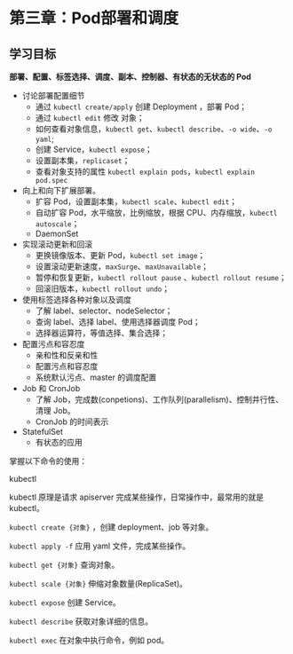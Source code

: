 # 第三章：Pod部署和调度

## 学习目标

**部署、配置、标签选择、调度、副本、控制器、有状态的无状态的 Pod**

* 讨论部署配置细节
  * 通过 `kubectl create/apply` 创建 Deployment ，部署 Pod；
  * 通过 `kubectl edit` 修改 对象；
  * 如何查看对象信息，`kubectl get`、`kubectl describe`、`-o wide`、`-o yaml`;
  * 创建 Service，`kubectl expose`；
  * 设置副本集，`replicaset`；
  * 查看对象支持的属性 `kubectl explain pods`，`kubectl explain pod.spec`
* 向上和向下扩展部署。
  * 扩容 Pod，设置副本集，`kubectl scale`、`kubectl edit`；
  * 自动扩容 Pod，水平缩放，比例缩放，根据 CPU、内存缩放，`kubectl autoscale`；
  * DaemonSet
* 实现滚动更新和回滚
  * 更换镜像版本、更新 Pod，`kubectl set image`；
  * 设置滚动更新速度，`maxSurge`、`maxUnavailable`；
  * 暂停和恢复更新，`kubectl rollout pause` 、`kubectl rollout resume`；
  * 回滚旧版本，`kubectl rollout undo`；
* 使用标签选择各种对象以及调度
  * 了解 label、selector、nodeSelector；
  * 查询 label、选择 label、使用选择器调度 Pod；
  * 选择器运算符，等值选择、集合选择；
* 配置污点和容忍度
  * 亲和性和反亲和性
  * 配置污点和容忍度
  * 系统默认污点、master 的调度配置
* Job 和 CronJob
  * 了解 Job，完成数(conpetions)、工作队列(parallelism)、控制并行性、清理 Job。
  * CronJob 的时间表示
* StatefulSet
  * 有状态的应用

掌握以下命令的使用：

kubectl

kubectl 原理是请求 apiserver 完成某些操作，日常操作中，最常用的就是 kubectl。

`kubectl create {对象}` ，创建 deployment、job 等对象。

`kubectl apply -f` 应用 yaml 文件，完成某些操作。

`kubectl get {对象}` 查询对象。

`kubectl scale {对象}` 伸缩对象数量(ReplicaSet)。

`kubectl expose` 创建 Service。

`kubectl describe` 获取对象详细的信息。

`kubectl exec` 在对象中执行命令，例如 pod。

